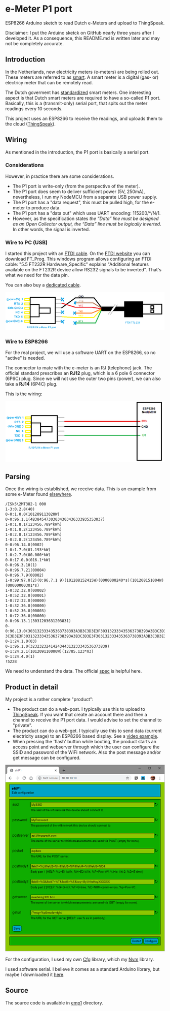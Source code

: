 # e-Meter P1 port
ESP8266 Arduino sketch to read Dutch e-Meters and upload to ThingSpeak.

Disclaimer: I put the Arduino sketck on GitHub nearly three years after I developed it. 
As a consequence, this README.md is written later and may not be completely accurate.

## Introduction
In the Netherlands, new electricity meters (e-meters) are being rolled out. These meters are referred to
as [smart](https://nl.wikipedia.org/wiki/Slimme_meter). A smart meter is a digital (gas- or) electricy meter
that can be remotely read. 

The Dutch goverment has [standardized](https://www.netbeheernederland.nl/_upload/Files/Slimme_meter_15_91e8f3e526.pdf) smart meters. 
One interesting aspect is that Dutch smart meters are required to have a so-called P1 port. Basically, this is a (transmit-only)
serial port, that spits out the meter readings every 10 seconds.

This project uses an ESP8266 to receive the readings, and uploads them to the cloud ([ThingSpeak](https://thingspeak.com/)).

## Wiring

As mentioned in the introduction, the P1 port is basically a serial port.

### Considerations
However, in practice there are some considerations.

 - The P1 port is write-only (from the perspective of the meter).
 - The P1 port does seem to deliver sufficient power (5V, 250mA), nevertheless, I run my NodeMCU from a separate USB power supply.
 - The P1 port has a "data request", this must be pulled high, for the e-meter to produce data.
 - The P1 port has a "data out" which uses UART encoding: 115200/*/N/1.
 - However, as the specification states 
   _the “Data” line must be designed as an Open Collector output, the “Data” line must be logically inverted_. 
   In other words, the signal is inverted.

### Wire to PC (USB)
I started this project with an [FTDI cable](https://nl.farnell.com/ftdi/ttl-232r-3v3/cable-usb-to-ttl-level-serial/dp/1329311). 
On the [FTDI website](https://www.ftdichip.com/Support/Utilities.htm)
you can download FT_Prog. This windows program allows configuring an FTDI cable: "5.5 FT232R Hardware_Specific"
explains "Additional features available on the FT232R device allow RS232 signals to be inverted". 
That's what we need for the data pin.

You can also buy a [dedicated cable](https://www.aliexpress.com/i/32945225256.html).

![USB cable](usb.png)

### Wire to ESP8266
For the real project, we will use a software UART on the ESP8266, so no "active" is needed.

The connector to mate with the e-meter is an RJ (telephone) jack. 
The official standard prescribes an **RJ12**	plug, which is a 6 pole 6 connector (6P6C) plug.
Since we will not use the outer two pins (power), we can also take a **RJ14** (6P4C) plug.

This is the wiring:

![Wiring](connection.png)

## Parsing
Once the wiring is established, we receive data.
This is an example from some e-Meter found [elsewhere](http://domoticx.com/p1-poort-slimme-meter-hardware/).

```
/ISk5\2MT382-1 000
1-3:0.2.8(40)
0-0:1.0.0(101209113020W)
0-0:96.1.1(4B384547303034303436333935353037)
1-0:1.8.1(123456.789*kWh)
1-0:1.8.2(123456.789*kWh)
1-0:2.8.1(123456.789*kWh)
1-0:2.8.2(123456.789*kWh)
0-0:96.14.0(0002)
1-0:1.7.0(01.193*kW)
1-0:2.7.0(00.000*kW)
0-0:17.0.0(016.1*kW)
0-0:96.3.10(1)
0-0:96.7.21(00004)
0-0:96.7.9(00002)
1-0:99:97.0(2)(0:96.7.1 9)(101208152415W)(0000000240*s)(101208151004W)(00000000301*s)
1-0:32.32.0(00002)
1-0:52.32.0(00001)
1-0:72:32.0(00000)
1-0:32.36.0(00000)
1-0:52.36.0(00003)
1-0:72.36.0(00000)
0-0:96.13.1(3031203631203831)
0-0:96.13.0(303132333435363738393A3B3C3D3E3F303132333435363738393A3B3C3D3E3F303132333435363738393A3B
3C3D3E3F303132333435363738393A3B3C3D3E3F303132333435363738393A3B3C3D3E3F)
0-1:24.1.0(03)
0-1:96.1.0(3232323241424344313233343536373839)
0-1:24.2.1(101209110000W)(12785.123*m3)
0-1:24.4.0(1)
!522B
```

We need to understand the data.
The official [spec](https://www.netbeheernederland.nl/_upload/Files/Slimme_meter_15_a727fce1f1.pdf) is helpful here.


## Product in detail
My project is a rather complete "product":
 - The product can do a web-post.
   I typically use this to upload to [ThingSpeak](https://thingspeak.com/).
   If you want that create an account there and then a channel to receive the P1 port data. 
   I would advise to set the channel to "private".
 - The product can do a web-get.
   I typically use this to send data (current electricity usage) to an ESP8266 based display.
   See a [video example](https://youtu.be/ZBvKilhE66w).
 - When pressing the 'flash' button while booting, the product starts an access point and webserver through which
   the user can configure the SSID and password of the WiFi network. Also the post message and/or get message
   can be configured.
   
![Web configuration](webcfg.png)

For the configuration, I used my own [Cfg](https://github.com/maarten-pennings/Cfg) library,
which my [Nvm](https://github.com/maarten-pennings/Nvm) library.

I used software serial. I believe it comes as a standard Arduino library, but maybe I downloaded it 
[here](https://github.com/plerup/espsoftwareserial/blob/master/src/SoftwareSerial.h). 


## Source
The source code is available in [emp1](emp1) directory.

   
